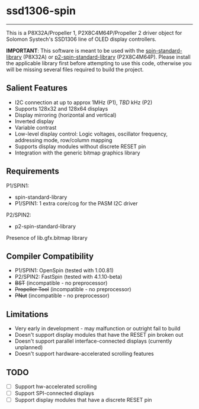# ssd1306-spin
--------------

This is a P8X32A/Propeller 1, P2X8C4M64P/Propeller 2 driver object for Solomon Systech's SSD1306 line of OLED display controllers.

**IMPORTANT**: This software is meant to be used with the [spin-standard-library](https://github.com/avsa242/spin-standard-library) (P8X32A) or [p2-spin-standard-library](https://github.com/avsa242/p2-spin-standard-library) (P2X8C4M64P). Please install the applicable library first before attempting to use this code, otherwise you will be missing several files required to build the project.

## Salient Features

* I2C connection at up to approx 1MHz (P1), _TBD_ kHz (P2)
* Supports 128x32 and 128x64 displays
* Display mirroring (horizontal and vertical)
* Inverted display
* Variable contrast
* Low-level display control: Logic voltages, oscillator frequency, addressing mode, row/column mapping
* Supports display modules without discrete RESET pin
* Integration with the generic bitmap graphics library

## Requirements

P1/SPIN1:
* spin-standard-library
* P1/SPIN1: 1 extra core/cog for the PASM I2C driver

P2/SPIN2:
* p2-spin-standard-library

Presence of lib.gfx.bitmap library

## Compiler Compatibility

* P1/SPIN1: OpenSpin (tested with 1.00.81)
* P2/SPIN2: FastSpin (tested with 4.1.10-beta)
* ~~BST~~ (incompatible - no preprocessor)
* ~~Propeller Tool~~ (incompatible - no preprocessor)
* ~~PNut~~ (incompatible - no preprocessor)

## Limitations

* Very early in development - may malfunction or outright fail to build
* Doesn't support display modules that have the RESET pin broken out
* Doesn't support parallel interface-connected displays (currently unplanned)
* Doesn't support hardware-accelerated scrolling features

## TODO

- [ ] Support hw-accelerated scrolling
- [ ] Support SPI-connected displays
- [ ] Support display modules that have a discrete RESET pin
